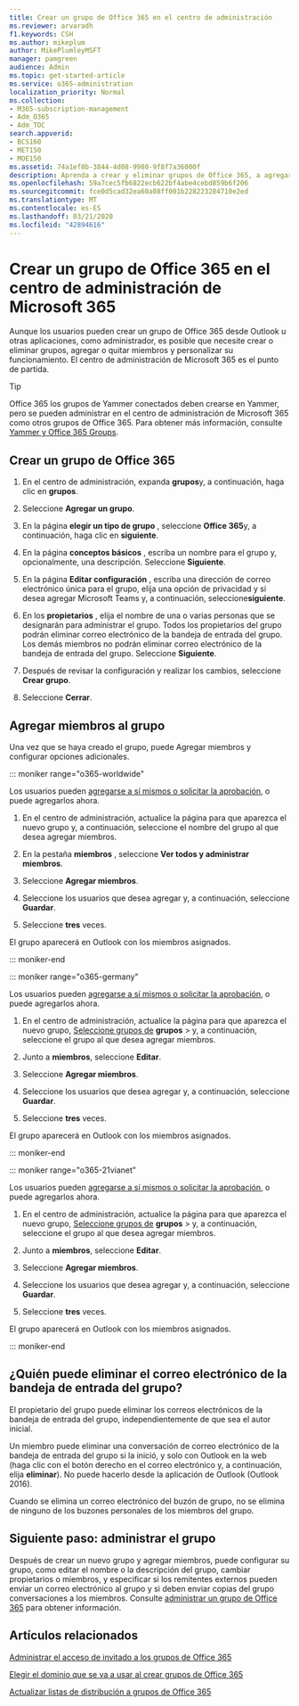 ```yaml
---
title: Crear un grupo de Office 365 en el centro de administración
ms.reviewer: arvaradh
f1.keywords: CSH
ms.author: mikeplum
author: MikePlumleyMSFT
manager: pamgreen
audience: Admin
ms.topic: get-started-article
ms.service: o365-administration
localization_priority: Normal
ms.collection:
- M365-subscription-management
- Adm_O365
- Adm_TOC
search.appverid:
- BCS160
- MET150
- MOE150
ms.assetid: 74a1ef8b-3844-4d08-9980-9f8f7a36000f
description: Aprenda a crear y eliminar grupos de Office 365, a agregar y quitar miembros de grupo y a personalizar la forma en que funciona el grupo.
ms.openlocfilehash: 59a7cec5fb6822ecb622bf4abe4cebd859b6f206
ms.sourcegitcommit: fce0d5cad32ea60a08ff001b228223284710e2ed
ms.translationtype: MT
ms.contentlocale: es-ES
ms.lasthandoff: 03/21/2020
ms.locfileid: "42894616"
---
```

# <a name="create-an-office-365-group-in-the-microsoft-365-admin-center"></a>Crear un grupo de Office 365 en el centro de administración de Microsoft 365
  
Aunque los usuarios pueden crear un grupo de Office 365 desde Outlook u otras aplicaciones, como administrador, es posible que necesite crear o eliminar grupos, agregar o quitar miembros y personalizar su funcionamiento. El centro de administración de Microsoft 365 es el punto de partida. 

> [!TIP]
> Office 365 los grupos de Yammer conectados deben crearse en Yammer, pero se pueden administrar en el centro de administración de Microsoft 365 como otros grupos de Office 365. Para obtener más información, consulte [Yammer y Office 365 Groups](https://support.office.com/article/d8c239dc-a48b-47ab-b85e-6b4b8191a869.aspx). 

## <a name="create-an-office-365-group"></a>Crear un grupo de Office 365

1. En el centro de administración, expanda **grupos**y, a continuación, haga clic en **grupos**.

2. Seleccione **Agregar un grupo**.
  
3. En la página **elegir un tipo de grupo** , seleccione **Office 365**y, a continuación, haga clic en **siguiente**.

4. En la página **conceptos básicos** , escriba un nombre para el grupo y, opcionalmente, una descripción. Seleccione **Siguiente**.
    
5. En la página **Editar configuración** , escriba una dirección de correo electrónico única para el grupo, elija una opción de privacidad y si desea agregar Microsoft Teams y, a continuación, seleccione**siguiente**.
    
6. En los **propietarios** , elija el nombre de una o varias personas que se designarán para administrar el grupo. Todos los propietarios del grupo podrán eliminar correo electrónico de la bandeja de entrada del grupo. Los demás miembros no podrán eliminar correo electrónico de la bandeja de entrada del grupo. Seleccione **Siguiente**.
    
7. Después de revisar la configuración y realizar los cambios, seleccione **Crear grupo**.

8. Seleccione **Cerrar**.
    
## <a name="add-members-to-the-group"></a>Agregar miembros al grupo

Una vez que se haya creado el grupo, puede Agregar miembros y configurar opciones adicionales.

::: moniker range="o365-worldwide"

Los usuarios pueden [agregarse a sí mismos o solicitar la aprobación](https://support.office.com/article/Join-a-group-in-Outlook-2e59e19c-b872-44c8-ae84-0acc4b79c45d), o puede agregarlos ahora.

1. En el centro de administración, actualice la página para que aparezca el nuevo grupo y, a continuación, seleccione el nombre del grupo al que desea agregar miembros.
    
2. En la pestaña **miembros** , seleccione **Ver todos y administrar miembros**.

3. Seleccione **Agregar miembros**.
    
4. Seleccione los usuarios que desea agregar y, a continuación, seleccione **Guardar**.
    
5. Seleccione **tres** veces. 
    
El grupo aparecerá en Outlook con los miembros asignados.

::: moniker-end

::: moniker range="o365-germany"

Los usuarios pueden [agregarse a sí mismos o solicitar la aprobación](https://support.office.com/article/Join-a-group-in-Outlook-2e59e19c-b872-44c8-ae84-0acc4b79c45d), o puede agregarlos ahora.
1. En el centro de administración, actualice la página para que aparezca el nuevo grupo, <a href="https://go.microsoft.com/fwlink/p/?linkid=2052855" target="_blank">Seleccione grupos de</a> **grupos** \> y, a continuación, seleccione el grupo al que desea agregar miembros.
    
2. Junto a **miembros**, seleccione **Editar**.
3. Seleccione **Agregar miembros**.
    
4. Seleccione los usuarios que desea agregar y, a continuación, seleccione **Guardar**.
    
5. Seleccione **tres** veces. 
    
El grupo aparecerá en Outlook con los miembros asignados.
  
::: moniker-end

::: moniker range="o365-21vianet"

Los usuarios pueden [agregarse a sí mismos o solicitar la aprobación](https://support.office.com/article/Join-a-group-in-Outlook-2e59e19c-b872-44c8-ae84-0acc4b79c45d), o puede agregarlos ahora.
1. En el centro de administración, actualice la página para que aparezca el nuevo grupo, <a href="https://go.microsoft.com/fwlink/p/?linkid=2052855" target="_blank">Seleccione grupos de</a> **grupos** \> y, a continuación, seleccione el grupo al que desea agregar miembros.
    
2. Junto a **miembros**, seleccione **Editar**.
3. Seleccione **Agregar miembros**.
    
4. Seleccione los usuarios que desea agregar y, a continuación, seleccione **Guardar**.
    
5. Seleccione **tres** veces. 
    
El grupo aparecerá en Outlook con los miembros asignados.
  
::: moniker-end

## <a name="who-can-delete-email-from-the-group-inbox"></a>¿Quién puede eliminar el correo electrónico de la bandeja de entrada del grupo?

El propietario del grupo puede eliminar los correos electrónicos de la bandeja de entrada del grupo, independientemente de que sea el autor inicial.
  
Un miembro puede eliminar una conversación de correo electrónico de la bandeja de entrada del grupo si la inició, y solo con Outlook en la web (haga clic con el botón derecho en el correo electrónico y, a continuación, elija **eliminar**). No puede hacerlo desde la aplicación de Outlook (Outlook 2016).
  
Cuando se elimina un correo electrónico del buzón de grupo, no se elimina de ninguno de los buzones personales de los miembros del grupo.

## <a name="next-step-manage-your-group"></a>Siguiente paso: administrar el grupo

Después de crear un nuevo grupo y agregar miembros, puede configurar su grupo, como editar el nombre o la descripción del grupo, cambiar propietarios o miembros, y especificar si los remitentes externos pueden enviar un correo electrónico al grupo y si deben enviar copias del grupo conversaciones a los miembros. Consulte [administrar un grupo de Office 365](manage-groups.md) para obtener información.

## <a name="related-articles"></a>Artículos relacionados

[Administrar el acceso de invitado a los grupos de Office 365](https://support.office.com/article/7c713d74-a144-4eab-92e7-d50df526ff96.aspx)

[Elegir el dominio que se va a usar al crear grupos de Office 365](choose-domain-to-create-groups.md)

[Actualizar listas de distribución a grupos de Office 365](../manage/upgrade-distribution-lists.md)
